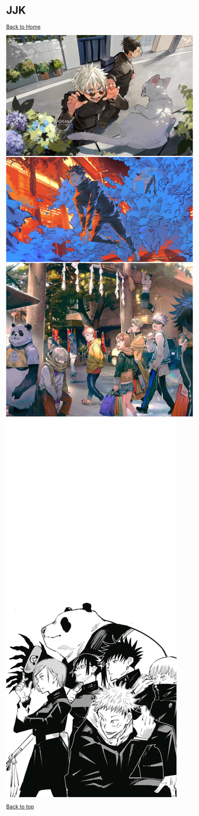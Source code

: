 # JJK

[Back to Home](https://github.com/RickyFoots/Wallpapers/tree/main)

</h1>

<img src="https://github.com/RickyFoots/Wallpapers/blob/main/Collection/Anime%20%26%20Manga/JJK/20230707_202410.jpg">

<img src="https://github.com/RickyFoots/Wallpapers/blob/main/Collection/Anime%20%26%20Manga/JJK/Fushiguro_and_Rabbits.jpg">

<img src="https://github.com/RickyFoots/Wallpapers/blob/main/Collection/Anime%20%26%20Manga/JJK/Shopping_Trip.jpg">

<img src="https://github.com/RickyFoots/Wallpapers/blob/main/Collection/Anime%20%26%20Manga/JJK/Tokyo_Metropolitan_CTC.jpg">

[Back to top](#Top)